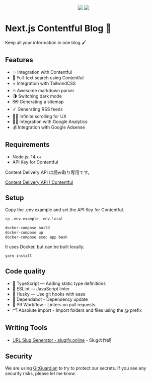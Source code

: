 <p align="center">
<img src="https://img.shields.io/badge/PRS-Welcome-7D83FD" />

<img src="https://img.shields.io/badge/LICENSE-MIT-7D83FD" />
</p>

# Next.js Contentful Blog 💍

Keep all your information in one blog 🖌

## Features
- ✨ Integration with Contentful
- 🔎 Full-text search using Contentful
- ⭐️ Integration with TailwindCSS
- 🔥 Awesome markdown parser
- 🌗 Switching dark mode
- 🗺 Generating a sitemap
- ☄️ Generating RSS feeds
- 🏄‍♂️ Infinite scrolling for UX
- 👩‍🎓 Integration with Google Analytics
- 💰 Integration with Google Adsense

## Requirements
- Node.js: 14.x+
- API Key for Contentful

Content Delivery API は読み取り専用です。

[Content Delivery API | Contentful](https://www.contentful.com/developers/docs/references/content-delivery-api/)

## Setup

Copy the .env.example and set the API Key for Contentful.

```sh
cp .env.example .env.local
```

```sh
docker-compose build
docker-compose up
docker-compose exec app bash
```

It uses Docker, but can be built locally.

```sh
yarn install
```

## Code quality
- 🔶 TypeScript — Adding static type definitions
- 📏 ESLint — JavaScript linter
- 🐶 Husky — Use git hooks with ease
- 🤖 Dependabot - Dependency update
- 👷 PR Workflow - Linters on pull requests
- 🗂 Absolute import - Import folders and files using the @ prefix

## Writing Tools
- [URL Slug Generator - slugify.online](https://slugify.online/) - Slugの作成

## Security
We are using [GitGuardian](https://www.gitguardian.com/) to try to protect our secrets. If you see any security risks, please let me know.